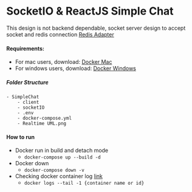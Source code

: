 # SocketIO & ReactJS Simple Chat

This design is not backend dependable, socket server design to accept socket and redis connection [Redis Adapter](https://socket.io/docs/v4/redis-adapter/)

#### Requirements:

- For mac users, download: [Docker Mac](https://docs.docker.com/docker-for-mac/install/)
- For windows users, download: [Docker Windows](https://docs.docker.com/desktop/windows/install/)

##### Folder Structure

    - SimpleChat
	    - client
	    - socketIO
	    - .env
	    - docker-compose.yml
	    - Realtime UML.png

#### How to run

 - Docker run in build and detach mode
	 - `docker-compose up --build -d`
 - Docker down
	 - `docker-compose down -v`
- Checking docker container log [link](https://docs.docker.com/engine/reference/commandline/logs/)
	- `docker logs --tail -1 {container name or id}`